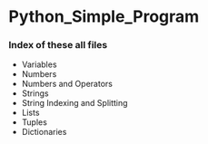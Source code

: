 # Python_Simple_Program

<h3>Index of these all files</h3>
<ul>
<li>Variables</li>
<li>Numbers</li>
<li>Numbers and Operators</li>
<li>Strings</li>
<li>String Indexing and Splitting</li>
<li>Lists</li>
<li>Tuples</li>
<li>Dictionaries</li>
</ul>
